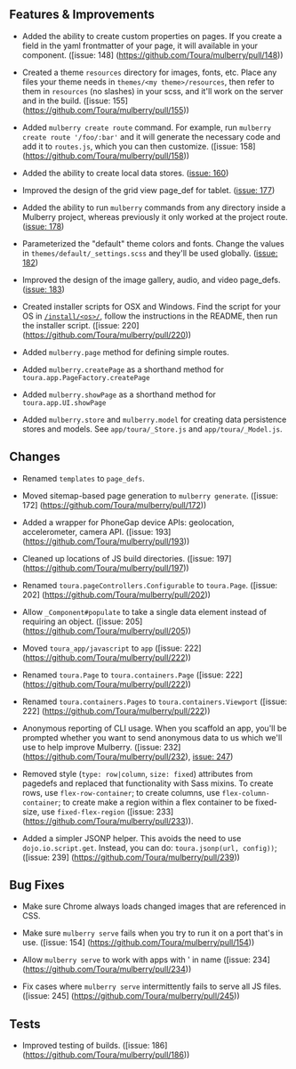 ## Features & Improvements
* Added the ability to create custom properties on pages. If you create a field in the yaml frontmatter of your page, it will available in your component. ([issue: 148]
(https://github.com/Toura/mulberry/pull/148))

* Created a theme `resources` directory for images, fonts, etc. Place any files your theme needs in `themes/<my theme>/resources`, then refer to them in `resources` (no slashes) in your scss, and it'll work on the server and in the build. ([issue: 155]
(https://github.com/Toura/mulberry/pull/155))

* Added `mulberry create route` command. For example, run `mulberry create route '/foo/:bar'` and it will generate the necessary code and add it to `routes.js`, which you can then customize. ([issue: 158]
(https://github.com/Toura/mulberry/pull/158))

* Added the ability to create local data stores. ([issue: 160](https://github.com/Toura/mulberry/pull/160))

* Improved the design of the grid view page_def for tablet. ([issue: 177](https://github.com/Toura/mulberry/pull/177))

* Added the ability to run `mulberry` commands from any directory inside a Mulberry project, whereas previously it only worked at the project route. ([issue: 178](https://github.com/Toura/mulberry/pull/178))

* Parameterized the "default" theme colors and fonts. Change the values in `themes/default/_settings.scss` and they'll be used globally. ([issue: 182](https://github.com/Toura/mulberry/pull/182))

* Improved the design of the image gallery, audio, and video page_defs. ([issue: 183](https://github.com/Toura/mulberry/pull/183))

* Created installer scripts for OSX and Windows. Find the script for your OS in [`/install/<os>/`](https://github.com/Toura/mulberry/tree/master/install), follow the instructions in the README, then run the installer script.
([issue: 220]
(https://github.com/Toura/mulberry/pull/220))

* Added `mulberry.page` method for defining simple routes.

* Added `mulberry.createPage` as a shorthand method for `toura.app.PageFactory.createPage`

* Added `mulberry.showPage` as a shorthand method for `toura.app.UI.showPage`

* Added `mulberry.store` and `mulberry.model` for creating data persistence stores and models. See `app/toura/_Store.js` and `app/toura/_Model.js`.

## Changes
* Renamed `templates` to `page_defs`.

* Moved sitemap-based page generation to `mulberry generate`.
([issue: 172]
(https://github.com/Toura/mulberry/pull/172))

* Added a wrapper for PhoneGap device APIs: geolocation, accelerometer, camera API.
([issue: 193]
(https://github.com/Toura/mulberry/pull/193))

* Cleaned up locations of JS build directories.
([issue: 197]
(https://github.com/Toura/mulberry/pull/197))

* Renamed `toura.pageControllers.Configurable` to `toura.Page`.
([issue: 202]
(https://github.com/Toura/mulberry/pull/202))

* Allow `_Component#populate` to take a single data element instead of requiring an object.
([issue: 205]
(https://github.com/Toura/mulberry/pull/205))

* Moved `toura_app/javascript` to `app`
([issue: 222]
(https://github.com/Toura/mulberry/pull/222))

* Renamed `toura.Page` to `toura.containers.Page`
([issue: 222]
(https://github.com/Toura/mulberry/pull/222))

* Renamed `toura.containers.Pages` to `toura.containers.Viewport`
([issue: 222]
(https://github.com/Toura/mulberry/pull/222))

* Anonymous reporting of CLI usage. When you scaffold an app, you'll be prompted whether you want to send anonymous data to us which we'll use to help improve Mulberry. ([issue: 232]
(https://github.com/Toura/mulberry/pull/232), [issue: 247](https://github.com/Toura/mulberry/pull/247))

* Removed style (`type: row|column`, `size: fixed`) attributes from pagedefs and replaced that functionality with Sass mixins. To create rows, use `flex-row-container`; to create columns, use `flex-column-container`; to create make a region within a flex container to be fixed-size, use `fixed-flex-region` ([issue: 233]
(https://github.com/Toura/mulberry/pull/233)). 

* Added a simpler JSONP helper. This avoids the need to use `dojo.io.script.get`. Instead, you can do: `toura.jsonp(url, config))`;
([issue: 239]
(https://github.com/Toura/mulberry/pull/239))

## Bug Fixes
* Make sure Chrome always loads changed images that are referenced in CSS. 

* Make sure `mulberry serve` fails when you try to run it on a port that's in use.
([issue: 154]
(https://github.com/Toura/mulberry/pull/154))

* Allow `mulberry serve` to work with apps with ' in name
([issue: 234]
(https://github.com/Toura/mulberry/pull/234))

* Fix cases where `mulberry serve` intermittently fails to serve all JS files.
([issue: 245]
(https://github.com/Toura/mulberry/pull/245))

## Tests
* Improved testing of builds.
([issue: 186]
(https://github.com/Toura/mulberry/pull/186))
